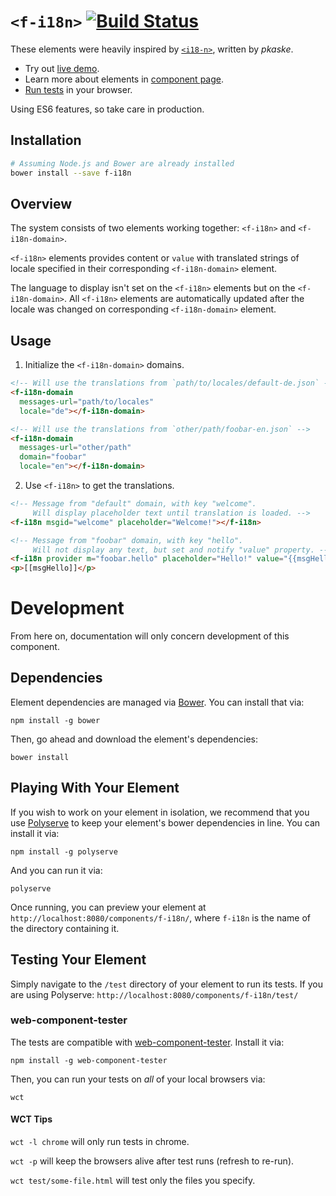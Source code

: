 # `<f-i18n>` [![Build Status](https://travis-ci.org/firmfirm/f-i18n.svg?branch=master)](https://travis-ci.org/firmfirm/f-i18n)

These elements were heavily inspired by [`<i18-n>`](https://github.com/pkaske/i18-n), written by *pkaske*.

- Try out [live demo](https://firmfirm.github.io/f-i18n/components/f-i18n/demo/).
- Learn more about elements in [component page](https://firmfirm.github.io/f-i18n/).
- [Run tests](https://firmfirm.github.io/f-i18n/components/f-i18n/test/) in your browser.

Using ES6 features, so take care in production.

## Installation

```bash
# Assuming Node.js and Bower are already installed
bower install --save f-i18n
```

## Overview

The system consists of two elements working together: `<f-i18n>` and `<f-i18n-domain>`.

`<f-i18n>` elements provides content or `value` with translated strings of locale specified in their corresponding `<f-i18n-domain>` element.

The language to display isn't set on the `<f-i18n>` elements but on the `<f-i18n-domain>`. All `<f-i18n>` elements are automatically updated after the locale was changed on corresponding `<f-i18n-domain>` element.

## Usage

1. Initialize the `<f-i18n-domain>` domains.

  ```html
  <!-- Will use the translations from `path/to/locales/default-de.json` -->
  <f-i18n-domain
    messages-url="path/to/locales"
    locale="de"></f-i18n-domain>

  <!-- Will use the translations from `other/path/foobar-en.json` -->
  <f-i18n-domain
    messages-url="other/path"
    domain="foobar"
    locale="en"></f-i18n-domain>
  ```

2. Use `<f-i18n>` to get the translations.

  ```html
  <!-- Message from "default" domain, with key "welcome".
       Will display placeholder text until translation is loaded. -->
  <f-i18n msgid="welcome" placeholder="Welcome!"></f-i18n>

  <!-- Message from "foobar" domain, with key "hello".
       Will not display any text, but set and notify "value" property. -->
  <f-i18n provider m="foobar.hello" placeholder="Hello!" value="{{msgHello}}"></f-i18n>
  <p>[[msgHello]]</p>
  ```

# Development

From here on, documentation will only concern development of this component.

## Dependencies

Element dependencies are managed via [Bower](http://bower.io/). You can
install that via:

    npm install -g bower

Then, go ahead and download the element's dependencies:

    bower install

## Playing With Your Element

If you wish to work on your element in isolation, we recommend that you use
[Polyserve](https://github.com/PolymerLabs/polyserve) to keep your element's
bower dependencies in line. You can install it via:

    npm install -g polyserve

And you can run it via:

    polyserve

Once running, you can preview your element at
`http://localhost:8080/components/f-i18n/`, where `f-i18n` is the name of the directory containing it.

## Testing Your Element

Simply navigate to the `/test` directory of your element to run its tests. If
you are using Polyserve: `http://localhost:8080/components/f-i18n/test/`

### web-component-tester

The tests are compatible with [web-component-tester](https://github.com/Polymer/web-component-tester).
Install it via:

    npm install -g web-component-tester

Then, you can run your tests on _all_ of your local browsers via:

    wct

#### WCT Tips

`wct -l chrome` will only run tests in chrome.

`wct -p` will keep the browsers alive after test runs (refresh to re-run).

`wct test/some-file.html` will test only the files you specify.
